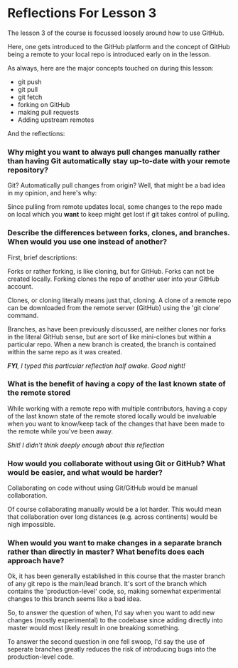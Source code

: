 # Reflections For Lesson 3

The lesson 3 of the course is focussed loosely around how to use GitHub.

Here, one gets introduced to the GitHub platform and the concept of GitHub being a remote to your local repo is introduced early on in the lesson.

As always, here are the major concepts touched on during this lesson:

* git push
* git pull
* git fetch
* forking on GitHub
* making pull requests
* Adding upstream remotes

And the reflections:

### Why might you want to always pull changes manually rather than having Git automatically stay up-to-date with your remote repository?

Git? Automatically pull changes from origin? Well, that might be a bad idea in my opinion, and here's why:

Since pulling from remote updates local, some changes to the repo made on local which you **want** to keep might get lost if git takes control of pulling.

### Describe the differences between forks, clones, and branches. When would you use one instead of another?

First, brief descriptions:

Forks or rather forking, is like cloning, but for GitHub. Forks can not be created locally. Forking clones the repo of another user into your GitHub account.

Clones, or cloning literally means just that, cloning. A clone of a remote repo can be downloaded from the remote server (GitHub) using the 'git clone' command.

Branches, as have been previously discussed, are neither clones nor forks in the literal GitHub sense, but are sort of like mini-clones but within a particular repo. When a new branch is created, the branch is contained within the same repo as it was created.

_**FYI**, I typed this particular reflection half awake. Good night!_

### What is the benefit of having a copy of the last known state of the remote stored

While working with a remote repo with multiple contributors, having a copy of the last known state of the remote stored locally would be invaluable when you want to know/keep tack of the changes that have been made to the remote while you've been away.

_Shit! I didn't think deeply enough about this reflection_

### How would you collaborate without using Git or GitHub? What would be easier, and what would be harder?

Collaborating on code without using Git/GitHub would be manual collaboration.

Of course collaborating manually would be a lot harder. This would mean that collaboration over long distances (e.g. across continents) would be nigh impossible.

### When would you want to make changes in a separate branch rather than directly in master? What benefits does each approach have?

Ok, it has been generally established in this course that the master branch of any git repo is the main/lead branch. It's sort of the branch which contains the 'production-level' code, so, making somewhat experimental changes to this branch seems like a bad idea.

So, to answer the question of when, I'd say when you want to add new changes (mostly experimental) to the codebase since adding directly into master would most likely result in one breaking something.

To answer the second question in one fell swoop, I'd say the use of seperate branches greatly reduces the risk of introducing bugs into the production-level code.